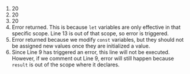 1. 20
2. 20
3. 20
4. Error returned. This is because `let` variables are only effective in that specific scope. Line 13 is out of that scope, so error is triggered.
5. Error returned because we modify `const` variables, but they should not be assigned new values once they are initialized a value.
6. Since Line 9 has triggered an error, this line will not be executed. However, if we comment out Line 9, error will still happen because `result` is out of the scope where it declares.